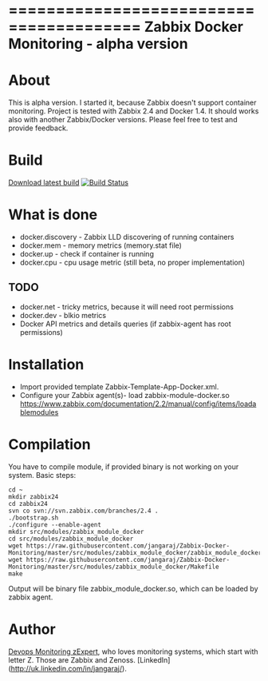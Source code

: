 ========================================
Zabbix Docker Monitoring - alpha version
========================================

About
=====

This is alpha version. I started it, because Zabbix doesn't support container monitoring.
Project is tested with Zabbix 2.4 and Docker 1.4. It should works also with another Zabbix/Docker versions.
Please feel free to test and provide feedback.

Build
=====

[Download latest build](https://drone.io/github.com/jangaraj/Zabbix-Docker-Monitoring/files/zabbix24/src/modules/zabbix_module_docker/zabbix_module_docker.so)
[![Build Status](https://drone.io/github.com/jangaraj/Zabbix-Docker-Monitoring/status.png)](https://drone.io/github.com/jangaraj/Zabbix-Docker-Monitoring/latest)

What is done
============

* docker.discovery - Zabbix LLD discovering of running containers
* docker.mem - memory metrics (memory.stat file)
* docker.up - check if container is running
* docker.cpu - cpu usage metric (still beta, no proper implementation) 
 
TODO
----
* docker.net - tricky metrics, because it will need root permissions
* docker.dev - blkio metrics
* Docker API metrics and details queries (if zabbix-agent has root permissions) 


Installation
============

* Import provided template Zabbix-Template-App-Docker.xml. 
* Configure your Zabbix agent(s)- load zabbix-module-docker.so
https://www.zabbix.com/documentation/2.2/manual/config/items/loadablemodules


Compilation
===========

You have to compile module, if provided binary is not working on your system.
Basic steps:

    cd ~
    mkdir zabbix24
    cd zabbix24
    svn co svn://svn.zabbix.com/branches/2.4 .
    ./bootstrap.sh
    ./configure --enable-agent
    mkdir src/modules/zabbix_module_docker
    cd src/modules/zabbix_module_docker
    wget https://raw.githubusercontent.com/jangaraj/Zabbix-Docker-Monitoring/master/src/modules/zabbix_module_docker/zabbix_module_docker.c
    wget https://raw.githubusercontent.com/jangaraj/Zabbix-Docker-Monitoring/master/src/modules/zabbix_module_docker/Makefile
    make
    
Output will be binary file zabbix_module_docker.so, which can be loaded by zabbix agent.     

Author
======
 
[Devops Monitoring zExpert](http://www.jangaraj.com), who loves monitoring systems, which start with letter Z. Those are Zabbix and Zenoss. [LinkedIn] (http://uk.linkedin.com/in/jangaraj/).
